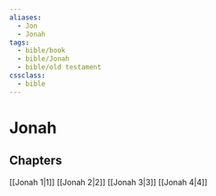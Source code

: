 ```yaml
---
aliases:
  - Jon
  - Jonah
tags:
  - bible/book
  - bible/Jonah
  - bible/old testament
cssclass:
  - bible
---
```


# Jonah

## Chapters

[[Jonah 1|1]]
[[Jonah 2|2]]
[[Jonah 3|3]]
[[Jonah 4|4]]
